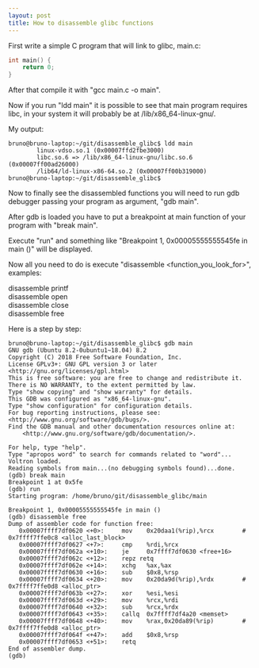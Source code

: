 ```yaml
---
layout: post
title: How to disassemble glibc functions
---
```


First write a simple C program that will link to glibc, main.c:

```c
int main() { 
    return 0;
}
```
After that compile it with "gcc main.c -o main".

Now if you run "ldd main" it is possible to see that main program requires libc, in your system it will probably be at /lib/x86_64-linux-gnu/.

My output:

```console
bruno@bruno-laptop:~/git/disassemble_glibc$ ldd main
        linux-vdso.so.1 (0x00007ffd2fbe3000)
        libc.so.6 => /lib/x86_64-linux-gnu/libc.so.6 (0x00007ff00ad26000)
        /lib64/ld-linux-x86-64.so.2 (0x00007ff00b319000)
bruno@bruno-laptop:~/git/disassemble_glibc$
```

Now to finally see the disassembled functions you will need to run gdb debugger passing your program as argument, "gdb main".

After gdb is loaded you have to put a breakpoint at main function of your program with "break main".

Execute "run" and something like "Breakpoint 1, 0x00005555555545fe in main ()" will be displayed.

Now all you need to do is execute "disassemble <function_you_look_for>", examples:

disassemble printf</br>
disassemble open</br>
disassemble close</br>
disassemble free</br>

Here is a step by step:

```console
bruno@bruno-laptop:~/git/disassemble_glibc$ gdb main
GNU gdb (Ubuntu 8.2-0ubuntu1~18.04) 8.2
Copyright (C) 2018 Free Software Foundation, Inc.
License GPLv3+: GNU GPL version 3 or later <http://gnu.org/licenses/gpl.html>
This is free software: you are free to change and redistribute it.
There is NO WARRANTY, to the extent permitted by law.
Type "show copying" and "show warranty" for details.
This GDB was configured as "x86_64-linux-gnu".
Type "show configuration" for configuration details.
For bug reporting instructions, please see:
<http://www.gnu.org/software/gdb/bugs/>.
Find the GDB manual and other documentation resources online at:
    <http://www.gnu.org/software/gdb/documentation/>.

For help, type "help".
Type "apropos word" to search for commands related to "word"...
Voltron loaded.
Reading symbols from main...(no debugging symbols found)...done.
(gdb) break main
Breakpoint 1 at 0x5fe
(gdb) run
Starting program: /home/bruno/git/disassemble_glibc/main

Breakpoint 1, 0x00005555555545fe in main ()
(gdb) disassemble free
Dump of assembler code for function free:
   0x00007ffff7df0620 <+0>:     mov    0x20daa1(%rip),%rcx        # 0x7ffff7ffe0c8 <alloc_last_block>
   0x00007ffff7df0627 <+7>:     cmp    %rdi,%rcx
   0x00007ffff7df062a <+10>:    je     0x7ffff7df0630 <free+16>
   0x00007ffff7df062c <+12>:    repz retq
   0x00007ffff7df062e <+14>:    xchg   %ax,%ax
   0x00007ffff7df0630 <+16>:    sub    $0x8,%rsp
   0x00007ffff7df0634 <+20>:    mov    0x20da9d(%rip),%rdx        # 0x7ffff7ffe0d8 <alloc_ptr>
   0x00007ffff7df063b <+27>:    xor    %esi,%esi
   0x00007ffff7df063d <+29>:    mov    %rcx,%rdi
   0x00007ffff7df0640 <+32>:    sub    %rcx,%rdx
   0x00007ffff7df0643 <+35>:    callq  0x7ffff7df4a20 <memset>
   0x00007ffff7df0648 <+40>:    mov    %rax,0x20da89(%rip)        # 0x7ffff7ffe0d8 <alloc_ptr>
   0x00007ffff7df064f <+47>:    add    $0x8,%rsp
   0x00007ffff7df0653 <+51>:    retq
End of assembler dump.
(gdb)
```

